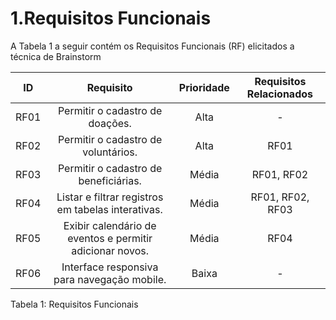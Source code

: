 # 1.Requisitos Funcionais

A Tabela 1 a seguir contém os Requisitos Funcionais (RF) elicitados a técnica de Brainstorm

| ID   |                                                      Requisito                                                     | Prioridade | Requisitos Relacionados |
| :--: | :----------------------------------------------------------------------------------------------------------------: | :--------: | :-------: |
| RF01 |Permitir o cadastro de doações. |  Alta      |    -     |
| RF02 |Permitir o cadastro de voluntários.                              |  Alta      |     RF01   |
| RF03 |Permitir o cadastro de beneficiárias. |  Média     |     RF01, RF02   |
| RF04 |Listar e filtrar registros em tabelas interativas.           |  Média     |     RF01, RF02, RF03   |
| RF05 |Exibir calendário de eventos e permitir adicionar novos. |  Média    | RF04 |
| RF06 |Interface responsiva para navegação mobile. |  Baixa     |     -      |

Tabela 1: Requisitos Funcionais
